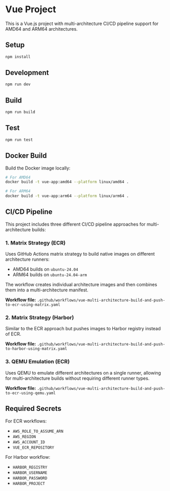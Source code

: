 # Vue Project

This is a Vue.js project with multi-architecture CI/CD pipeline support for AMD64 and ARM64 architectures.

## Setup

```bash
npm install
```

## Development

```bash
npm run dev
```

## Build

```bash
npm run build
```

## Test

```bash
npm run test
```

## Docker Build

Build the Docker image locally:

```bash
# For AMD64
docker build -t vue-app:amd64 --platform linux/amd64 .

# For ARM64
docker build -t vue-app:arm64 --platform linux/arm64 .
```

## CI/CD Pipeline

This project includes three different CI/CD pipeline approaches for multi-architecture builds:

### 1. Matrix Strategy (ECR)

Uses GitHub Actions matrix strategy to build native images on different architecture runners:
- AMD64 builds on `ubuntu-24.04`
- ARM64 builds on `ubuntu-24.04-arm`

The workflow creates individual architecture images and then combines them into a multi-architecture manifest.

**Workflow file:** `.github/workflows/vue-multi-architecture-build-and-push-to-ecr-using-matrix.yaml`

### 2. Matrix Strategy (Harbor)

Similar to the ECR approach but pushes images to Harbor registry instead of ECR.

**Workflow file:** `.github/workflows/vue-multi-architecture-build-and-push-to-harbor-using-matrix.yaml`

### 3. QEMU Emulation (ECR)

Uses QEMU to emulate different architectures on a single runner, allowing for multi-architecture builds without requiring different runner types.

**Workflow file:** `.github/workflows/vue-multi-architecture-build-and-push-to-ecr-using-qemu.yaml`

## Required Secrets

For ECR workflows:
- `AWS_ROLE_TO_ASSUME_ARN`
- `AWS_REGION`
- `AWS_ACCOUNT_ID`
- `VUE_ECR_REPOSITORY`

For Harbor workflow:
- `HARBOR_REGISTRY`
- `HARBOR_USERNAME`
- `HARBOR_PASSWORD`
- `HARBOR_PROJECT`